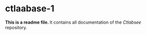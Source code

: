 # ctlaabase-1
<b> This is a readme file. </b>
It contains all documentation of the <i>Ctlabsee</i> repository. 
